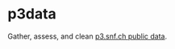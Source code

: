 # p3data

Gather, assess, and clean [p3.snf.ch public data](http://p3.snf.ch/Pages/DataAndDocumentation.aspx).
